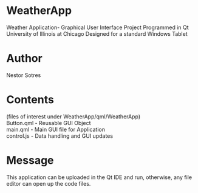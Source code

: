 WeatherApp
==========

Weather Application- Graphical User Interface Project Programmed in Qt
University of Illinois at Chicago
Designed for a standard Windows Tablet

Author
======

Nestor Sotres

Contents
========

(files of interest under WeatherApp/qml/WeatherApp)<br>
Button.qml  - Reusable GUI Object<br>
main.qml    - Main GUI file for Application<br>
control.js  - Data handling and GUI updates<br>

Message
=======

This application can be uploaded in the Qt IDE and run, otherwise, any file editor can open up the code files.
